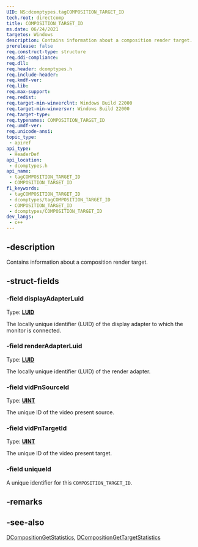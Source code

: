 ```yaml
---
UID: NS:dcomptypes.tagCOMPOSITION_TARGET_ID
tech.root: directcomp
title: COMPOSITION_TARGET_ID
ms.date: 06/24/2021
targetos: Windows
description: Contains information about a composition render target.
prerelease: false
req.construct-type: structure
req.ddi-compliance: 
req.dll: 
req.header: dcomptypes.h
req.include-header: 
req.kmdf-ver: 
req.lib: 
req.max-support: 
req.redist: 
req.target-min-winverclnt: Windows Build 22000
req.target-min-winversvr: Windows Build 22000
req.target-type: 
req.typenames: COMPOSITION_TARGET_ID
req.umdf-ver: 
req.unicode-ansi: 
topic_type:
 - apiref
api_type:
 - HeaderDef
api_location:
 - dcomptypes.h
api_name:
 - tagCOMPOSITION_TARGET_ID
 - COMPOSITION_TARGET_ID
f1_keywords:
 - tagCOMPOSITION_TARGET_ID
 - dcomptypes/tagCOMPOSITION_TARGET_ID
 - COMPOSITION_TARGET_ID
 - dcomptypes/COMPOSITION_TARGET_ID
dev_langs:
 - c++
---
```


## -description

Contains information about a composition render target.

## -struct-fields

### -field displayAdapterLuid

Type: **[LUID](/windows/win32/api/winnt/ns-winnt-luid)**

The locally unique identifier (LUID) of the display adapter to which the monitor is connected.

### -field renderAdapterLuid

Type: **[LUID](/windows/win32/api/winnt/ns-winnt-luid)**

The locally unique identifier (LUID) of the render adapter.

### -field vidPnSourceId

Type: **[UINT](/windows/win32/WinProg/windows-data-types)**

The unique ID of the video present source.

### -field vidPnTargetId

Type: **[UINT](/windows/win32/WinProg/windows-data-types)**

The unique ID of the video present target.

### -field uniqueId

A unique identifier for this `COMPOSITION_TARGET_ID`.

## -remarks

## -see-also

[DCompositionGetStatistics](nf-dcomp-dcompositiongetstatistics.md), [DCompositionGetTargetStatistics](nf-dcomp-dcompositiongettargetstatistics.md)
